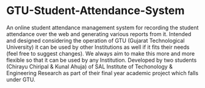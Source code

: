 GTU-Student-Attendance-System
=============================

An online student attendance management system for recording the student attendance over the web and generating various reports from it. Intended and designed considering the operation of GTU (Gujarat Technological University) it can be used by other Institutions as well if it fits their needs (feel free to suggest changes). We always aim to make this more and more flexible so that it can be used by any Institution. Developed by two students (Chirayu Chiripal &amp; Kunal Ahuja) of SAL Institute of Techonology &amp; Engineering Research as part of their final year academic project which falls under GTU.

